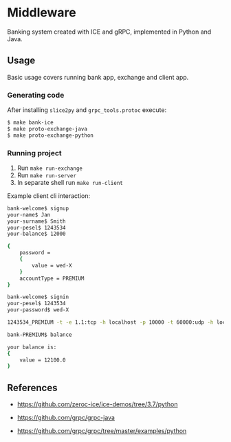 # Middleware

Banking system created with ICE and gRPC, implemented in Python and Java.

## Usage 

Basic usage covers running bank app, exchange and client app.

###  Generating code

After installing `slice2py` and `grpc_tools.protoc` execute:

```sh
$ make bank-ice
$ make proto-exchange-java
$ make proto-exchange-python
```

### Running project

1. Run `make run-exchange`
2. Run `make run-server`
3. In separate shell run `make run-client`

Example client cli interaction:

```sh
bank-welcome$ signup
your-name$ Jan
your-surname$ Smith
your-pesel$ 1243534
your-balance$ 12000

{
    password = 
    {
        value = wed-X
    }
    accountType = PREMIUM
}

bank-welcome$ signin
your-pesel$ 1243534
your-password$ wed-X

1243534_PREMIUM -t -e 1.1:tcp -h localhost -p 10000 -t 60000:udp -h localhost -p 10001:ws -h localhost -p 10003 -t 60000 -r /

bank-PREMIUM$ balance

your balance is: 
{
    value = 12100.0
}
```
  
## References

- https://github.com/zeroc-ice/ice-demos/tree/3.7/python

- https://github.com/grpc/grpc-java

- https://github.com/grpc/grpc/tree/master/examples/python
